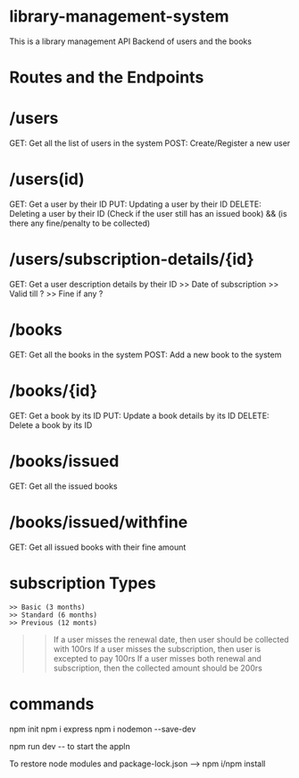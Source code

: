 # library-management-system

This is a library management API Backend of users and the books 

# Routes and the Endpoints

# /users
GET: Get all the list of users in the system
POST: Create/Register a new user

# /users(id)
GET: Get a user by their ID
PUT: Updating a user by their ID
DELETE: Deleting a user by their ID (Check if the user still has an issued book) && (is there any fine/penalty to be collected)

# /users/subscription-details/{id}
GET: Get a user description details by their ID
    >> Date of subscription
    >> Valid till ?
    >> Fine if any ?

# /books
GET: Get all the books in the system
POST: Add a new book to the system

# /books/{id}
GET: Get a book by its ID
PUT: Update a book details by its ID
DELETE: Delete a book by its ID

# /books/issued
GET: Get all the issued books

# /books/issued/withfine
GET: Get all issued books with their fine amount

# subscription Types
    >> Basic (3 months)
    >> Standard (6 months)
    >> Previous (12 monts)

>> If a user misses the renewal date, then user should be collected with 100rs
>> If a user misses the subscription, then user is excepted to pay 100rs
>> If a user misses both renewal and subscription, then the collected amount should be 200rs

# commands 
npm init
npm i express
npm i nodemon --save-dev

npm run dev -- to start the appln

To restore node modules and package-lock.json --> npm i/npm install